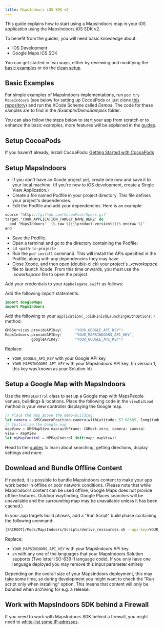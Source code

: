 ```yaml
---
title: MapsIndoors iOS SDK v2
---
```


This guide explains how to start using a MapsIndoors map in your iOS application using the MapsIndoors iOS SDK v2.

To benefit from the guides, you will need basic knowledge about:

* iOS Development
* Google Maps iOS SDK

You can get started in two ways, either by reviewing and modifying the [basic examples](#basic-examples) or do the [clean setup](#setup-cocoapods).

## Basic Examples

For simple examples of MapsIndoors implementations, run `pod try MapsIndoors` (see below for setting up CocoaPods or just clone [this repository](https://github.com/MapsIndoors/MapsIndoorsIOS/tree/SDK_V2)) and run the XCode Scheme called *Demos*. The code for these samples are to find in the */Example/DemoSamples* folder.

You can also follow the steps below to start your app from scratch or to enhance the basic examples, more features will be explained in the [guides](/ios/v2/guides).

## Setup CocoaPods

If you haven’t already, install CocoaPods:
[Getting Started with CocoaPods](https://guides.cocoapods.org/using/getting-started.html)

## Setup MapsIndoors

* If you don't have an Xcode project yet, create one now and save it to your local machine. (If you're new to iOS development, create a Single View Application.)
* Create a file named Podfile in your project directory. This file defines your project's dependencies.
* Edit the Podfile and add your dependencies. Here is an example:

```swift
source 'https://github.com/CocoaPods/Specs.git'
target 'YOUR_APPLICATION_TARGET_NAME_HERE' do
  pod 'MapsIndoors' '{% raw %}{{%product-version%}}{% endraw %}'
end
```

* Save the Podfile.
* Open a terminal and go to the directory containing the Podfile:
* `cd <path-to-project>`
* Run the `pod install` command. This will install the APIs specified in the Podfile, along with any dependencies they may have.
* Close Xcode, and then open (double-click) your project's *.xcworkspace* file to launch Xcode. From this time onwards, you must use the *.xcworkspace* file to open the project.

Add your credentials to your `AppDelegate.swift` as follows:

Add the following import statements:

```swift
import GoogleMaps
import MapsIndoors
```

Add the following to your `application(_:didFinishLaunchingWithOptions:)` method:

```swift
GMSServices.provideAPIKey(      "YOUR_GOOGLE_API_KEY")
MapsIndoors.provideAPIKey(      "YOUR_MAPSINDOORS_API_KEY",
            googleAPIKey:       "YOUR_GOOGLE_API_KEY")
```

Replace:

* `YOUR_GOOGLE_API_KEY` with your Google API key
* `YOUR_MAPSINDOORS_API_KEY` with your MapsIndoors API key. (In version 1, this key was known as your Solution Id)

## Setup a Google Map with MapsIndoors

Use the `MPMapControl` class to set up a Google map with MapsPeople venues, buildings & locations. Place the following code in the `viewDidLoad` method in your view controller displaying the Google map.

```swift
// Place the map above the demo-building
let camera = GMSCameraPosition.camera(withLatitude: 57.08585, longitude: 9.95751, zoom: 17)
// Initialise the Google map
mapView = GMSMapView.map(withFrame: CGRect.zero, camera: camera)
view = mapView
let myMapControl = MPMapControl.init(map: mapView)!
```

Head to the [guides](/ios/v2/guides) to learn about searching, getting directions, display settings and more.

## Download and Bundle Offline Content

If needed, it is possible to bundle MapsIndoors content to make your app work better in offline or poor network conditions. (Please note that while MapsIndoors content can be used offline, Google Maps does not provide offline features. Outdoor wayfinding, Google Places searches will be unavailable and the surrounding map may be unavailable unless it has been cached.)

In your app targets build phases, add a "Run Script" build phase containing the following command:

```bash
{SRCROOT}/Pods/MapsIndoors/Scripts/derive_ressources.sh --api-key=YOUR_MAPSINDOORS_API_KEY --language=en
```

Replace:

* `YOUR_MAPSINDOORS_API_KEY` with your MapsIndoors API key.
* `en` with any one of the languages that your MapsIndoors Solution supports (Two letter ISO-639-1 language code). If you only have one language deployed you may remove this input parameter entirely

Depending on the overall size of your MapsIndoors deployment, this may take some time, so during development you might want to check the "Run script only when installing" option. This means that content will only be bundled when archiving for e.g. a release.

## Work with MapsIndoors SDK behind a Firewall

If you need to work with MapsIndoors SDK behind a firewall, you might need to [white-list some IP-adresses](../../ip-whitelisting).
